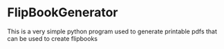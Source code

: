 # FlipBookGenerator

This is a very simple python program used to generate printable pdfs that can be used to create flipbooks
